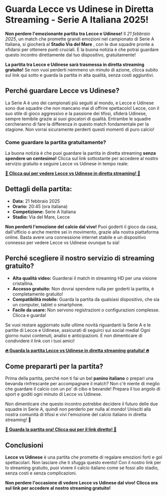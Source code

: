 # Guarda Lecce vs Udinese in Diretta Streaming - Serie A Italiana 2025!

**Non perdere l'emozionante partita tra Lecce e Udinese!** Il _21 febbraio 2025_, un match che promette grandi emozioni nel campionato di Serie A Italiana, si giocherà al **Stadio Via del Mare** , con le due squadre pronte a sfidarsi per ottenere punti cruciali. E la buona notizia è che potrai guardare questo incontro direttamente dal tuo dispositivo, gratuitamente!

**La partita tra Lecce e Udinese sarà trasmessa in diretta streaming gratuito!** Se non vuoi perderti nemmeno un minuto di azione, clicca subito sul link qui sotto e guarda la partita in alta qualità, senza costi aggiuntivi.

## Perché guardare Lecce vs Udinese?

La Serie A è uno dei campionati più seguiti al mondo, e Lecce e Udinese sono due squadre che non mancano mai di offrire spettacolo! Lecce, con il suo stile di gioco aggressivo e la passione dei tifosi, sfiderà Udinese, sempre temibile grazie ai suoi giocatori di qualità. Entrambe le squadre cercheranno di fare la differenza in questo match fondamentale per la stagione. Non vorrai sicuramente perderti questi momenti di puro calcio!

### Come guardare la partita gratuitamente?

La buona notizia è che puoi guardare la partita in diretta streaming **senza spendere un centesimo!** Clicca sul link sottostante per accedere al nostro servizio gratuito e seguire Lecce vs Udinese in tempo reale:

[**🎉 Clicca qui per vedere Lecce vs Udinese in diretta streaming! 🎉**](https://tinyurl.com/livestreamfreeo?st=Lecce+vs+Udinese&si=gh)

## Dettagli della partita:

- **Data:** 21 febbraio 2025
- **Orario:** 20:45 (ora italiana)
- **Competizione:** Serie A Italiana
- **Stadio:** Via del Mare, Lecce

**Non perderti l'emozione del calcio dal vivo!** Puoi goderti il gioco da casa, dall'ufficio o anche mentre sei in movimento, grazie alla nostra piattaforma online. Basta avere una connessione internet stabile e un dispositivo connesso per vedere Lecce vs Udinese ovunque tu sia!

## Perché scegliere il nostro servizio di streaming gratuito?

- **Alta qualità video:** Guarderai il match in streaming HD per una visione cristallina.
- **Accesso gratuito:** Non dovrai spendere nulla per goderti la partita, è completamente gratuito!
- **Compatibilità mobile:** Guarda la partita da qualsiasi dispositivo, che sia un computer, tablet o smartphone.
- **Facile da usare:** Non servono registrazioni o configurazioni complesse. Clicca e guarda!

Se vuoi restare aggiornato sulle ultime novità riguardanti la Serie A e le partite di Lecce e Udinese, assicurati di seguirci sui social media! Ogni giorno nuovi contenuti, analisi e anticipazioni. E non dimenticare di condividere il link con i tuoi amici!

[**🔥 Guarda la partita Lecce vs Udinese in diretta streaming gratuita! 🔥**](https://tinyurl.com/livestreamfreeo?st=Lecce+vs+Udinese&si=gh)

## Come prepararti per la partita?

Prima della partita, perché non ti fai un bel **panino italiano** o prepari una bevanda rinfrescante per accompagnare il match? Non c'è niente di meglio che guardare il calcio con un po' di cibo e bevande! Prepara il tuo angolo di sport e goditi ogni minuto di Lecce vs Udinese.

Non dimenticare che questo incontro potrebbe decidere il futuro delle due squadre in Serie A, quindi non perderlo per nulla al mondo! Unisciti alla nostra comunità di tifosi e vivi l'emozione del calcio italiano in diretta streaming! 🚀

[**📲 Guarda la partita ora! Clicca qui per il link diretto! 📲**](https://tinyurl.com/livestreamfreeo?st=Lecce+vs+Udinese&si=gh)

## Conclusioni

**Lecce vs Udinese** è una partita che promette di regalare emozioni forti e gol spettacolari. Non lasciare che ti sfugga questo evento! Con il nostro link per lo streaming gratuito, puoi vivere il calcio italiano come se fossi allo stadio, senza costi e senza complicazioni.

**Non perdere l'occasione di vedere Lecce vs Udinese dal vivo! Clicca ora sul link per accedere al nostro streaming gratuito!**
